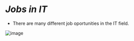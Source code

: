 # ***Jobs in IT***
- There are many different job oportunities in the IT field.

![image](https://github.com/user-attachments/assets/61de3bf7-56bb-458c-b5c8-bc8f536ffc93)

